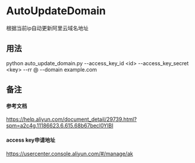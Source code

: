 # AutoUpdateDomain

根据当前ip自动更新阿里云域名地址

## 用法

python auto_update_domain.py --access_key_id \<id\> --access_key_secret \<key\> --rr @ --domain example.com

## 备注

#### 参考文档

https://help.aliyun.com/document_detail/29739.html?spm=a2c4g.11186623.6.615.68b67becl0YlBI

#### access key申请地址

https://usercenter.console.aliyun.com/#/manage/ak
